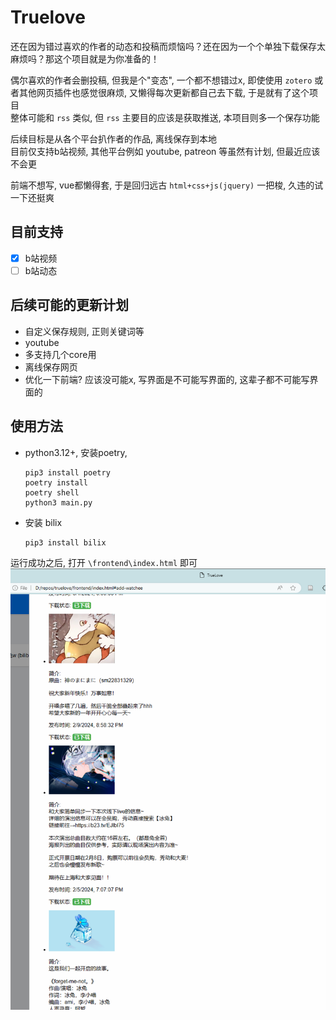 # Truelove

还在因为错过喜欢的作者的动态和投稿而烦恼吗？还在因为一个个单独下载保存太麻烦吗？那这个项目就是为你准备的！

偶尔喜欢的作者会删投稿, 但我是个"变态", 一个都不想错过x, 即使使用 `zotero` 或者其他网页插件也感觉很麻烦, 
又懒得每次更新都自己去下载, 于是就有了这个项目<br>
整体可能和 `rss` 类似, 但 `rss` 主要目的应该是获取推送, 本项目则多一个保存功能

后续目标是从各个平台扒作者的作品, 离线保存到本地<br>
目前仅支持b站视频, 其他平台例如 youtube, patreon 等虽然有计划, 但最近应该不会更

前端不想写, vue都懒得套, 于是回归远古 `html+css+js(jquery)` 一把梭, 久违的试一下还挺爽


## 目前支持
- [x] b站视频
- [ ] b站动态

## 后续可能的更新计划
- 自定义保存规则, 正则关键词等
- youtube
- 多支持几个core用
- 离线保存网页
- 优化一下前端? 应该没可能x, 写界面是不可能写界面的, 这辈子都不可能写界面的

## 使用方法
- python3.12+, 安装poetry, 
    ```
    pip3 install poetry
    poetry install
    poetry shell
    python3 main.py
    ```
- 安装 bilix
    ```
    pip3 install bilix
    ```


运行成功之后, 打开 `\frontend\index.html` 即可
![alt text](./img/image.png)


